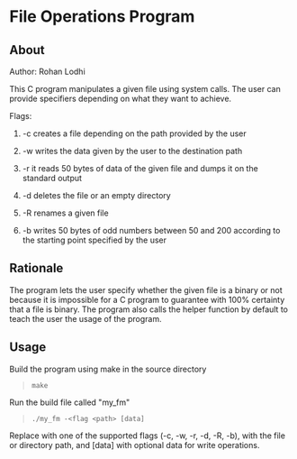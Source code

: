 # File Operations Program

## About 
Author: Rohan Lodhi

This C program manipulates a given file using system calls. The user can provide specifiers depending on what they want to achieve. 

Flags: 

1. -c creates a file depending on the path provided by the user

2. -w writes the data given by the user to the destination path

3. -r it reads 50 bytes of data of the given file and dumps it on the standard output

4. -d deletes the file or an empty directory

5. -R renames a given file

6. -b writes 50 bytes of odd numbers between 50 and 200 according to the starting point specified by the user

## Rationale
The program lets the user specify whether the given file is a binary or not because it is impossible for a C program to guarantee with 100% certainty that a file is binary. The program also calls the helper function by default to teach the user the usage of the program.

## Usage 

Build the program using make in the source directory

> `make`

Run the build file called "my_fm"

> `./my_fm -<flag <path> [data]`

Replace <flag> with one of the supported flags (-c, -w, -r, -d, -R, -b), <path> with the file or directory path, and [data] with optional data for write operations.
